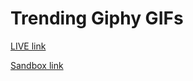 # Trending Giphy GIFs

[LIVE link](https://xl39zk3z1o.codesandbox.io/)

[Sandbox link](https://codesandbox.io/s/xl39zk3z1o)